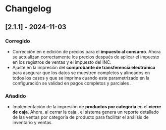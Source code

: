 # Changelog

## [2.1.1] - 2024-11-03
### Corregido
- Corrección en e edición de precios para el **impuesto al consumo**. Ahora se actualizan correctamente los precios después de aplicar el impuesto en los registros de ventas y el impuesto del INC.
- Ajuste en la impresión del **comprobante de transferencia electrónica** para asegurar que los datos se muestren completos y alineados en todos los casos y que se imprima cuando este parametrizado en la configuración se validad en pagos completos y parciales .

### Añadido
- Implementación de la impresión de **productos por categoría** en el **cierre de caja**. Ahora, al cerrar la caja , el sistema genera un reporte detallado de las ventas por categoría de producto para facilitar el análisis de inventario y ventas.
